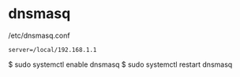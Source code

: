 # dnsmasq

/etc/dnsmasq.conf

```
server=/local/192.168.1.1
```

$ sudo systemctl enable dnsmasq
$ sudo systemctl restart dnsmasq
